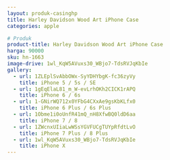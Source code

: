 ```yaml
---
layout: produk-casinghp
title: Harley Davidson Wood Art iPhone Case
categories: apple

# Produk
product-title: Harley Davidson Wood Art iPhone Case
harga: 90000
sku: hn-1663
image-drive: 1wl_KqW5AVuxs30_WBjo7-TdsRVJqKbIe
gallery:
  - url: 1ZLEplSvAbbOWx-SyYDHYbgK-fc36zyVy
    title: iPhone 5 / 5s / SE
  - url: 1gEqElaL81_m_W-evLrhOKh2CICK1rAPQ
    title: iPhone 6 / 6s
  - url: 1-GNirWQ712x0YFbG4CXxAe9gsKbKLfx0
    title: iPhone 6 Plus / 6s Plus
  - url: 1Obme1i0oUnfR41mQ_nH8XfwBQ0ldD6aa
    title: iPhone 7 / 8
  - url: 1ZWcnxUIiaLwWSsYGVFUCgTUYpRfdtLvO
    title: iPhone 7 Plus / 8 Plus
  - url: 1wl_KqW5AVuxs30_WBjo7-TdsRVJqKbIe
    title: iPhone X
---
```

